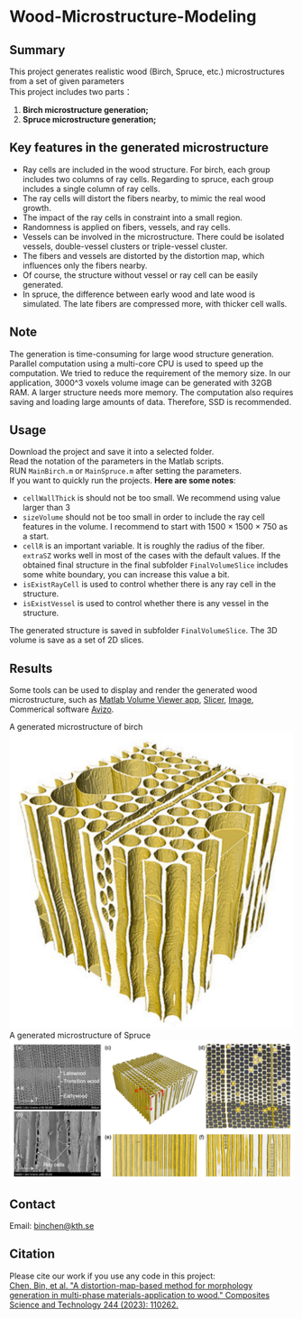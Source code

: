 # Wood-Microstructure-Modeling
## Summary
This project generates realistic wood (Birch, Spruce, etc.) microstructures from a set of given parameters  
This project includes two parts：
1. **Birch microstructure generation;**
2. **Spruce microstructure generation;**

## Key features in the generated microstructure
- Ray cells are included in the wood structure. For birch, each group includes two columns of ray cells. Regarding to spruce, each group includes a single column of ray cells.  
- The ray cells will distort the fibers nearby, to mimic the real wood growth. 
- The impact of the ray cells in constraint into a small region.  
- Randomness is applied on fibers, vessels, and ray cells.
- Vessels can be involved in the microstructure. There could be isolated vessels, double-vessel clusters or triple-vessel cluster. 
- The fibers and vessels are distorted by the distortion map, which influences only the fibers nearby.
- Of course, the structure without vessel or ray cell can be easily generated.
- In spruce, the difference between early wood and late wood is simulated. The late fibers are compressed more, with thicker cell walls.

## Note  
The generation is time-consuming for large wood structure generation. Parallel computation using a multi-core CPU is used to speed up the computation. We tried to reduce the requirement of the memory size. In our application, $3000\^3$ voxels volume image can be generated with 32GB RAM. A larger structure needs more memory. The computation also requires saving and loading large amounts of data. Therefore, SSD is recommended.

## Usage
Download the project and save it into a selected folder.  
Read the notation of the parameters in the Matlab scripts.  
RUN `MainBirch.m` or `MainSpruce.m` after setting the parameters.    
If you want to quickly run the projects. **Here are some notes**:   
- `cellWallThick` is should not be too small. We recommend using value larger than 3   
- `sizeVolume` should not be too small in order to include the ray cell features in the volume. I recommend to start with 1500 $\times$ 1500 $\times$ 750 as a start.   
- `cellR` is an important variable. It is roughly the radius of the fiber.  
`extraSZ` works well in most of the cases with the default values. If the obtained final structure in the final subfolder  `FinalVolumeSlice` includes some white boundary, you can increase this value a bit. 
- `isExistRayCell` is used to control whether there is any ray cell in the structure.
- `isExistVessel` is used to control whether there is any vessel in the structure.

The generated structure is saved in subfolder `FinalVolumeSlice`. The 3D volume is save as a set of 2D slices.

## Results
Some tools can be used to display and render the generated wood microstructure, such as [Matlab Volume Viewer app](https://se.mathworks.com/help/images/ref/volumeviewer-app.html), [Slicer](https://www.slicer.org), [Image](https://imagej.net/ij/download.html), Commerical software [Avizo](https://www.thermofisher.com/se/en/home/electron-microscopy/products/software-em-3d-vis/avizo-software.html?cid=msd_vds_sbu_xmkt_swa_1153505_emea_pso_gaw_d3hvf9&gad_source=1&gclid=CjwKCAiA-P-rBhBEEiwAQEXhHwel6s1VM3CGODlaZ6kGIRbEP4hFgfZdMmgF5WTATLuYYWa3-NQYXBoC1PgQAvD_BwE).

A generated microstructure of birch  
![Birch](Figure/Birch.png)  
A generated microstructure of Spruce  
![Spruce](Figure/Spruce.png) 

## Contact
Email: binchen@kth.se

## Citation
Please cite our work if you use any code in this project:  
[Chen, Bin, et al. "A distortion-map-based method for morphology generation in multi-phase materials-application to wood." Composites Science and Technology 244 (2023): 110262.](https://www.sciencedirect.com/science/article/pii/S0266353823003561)  

